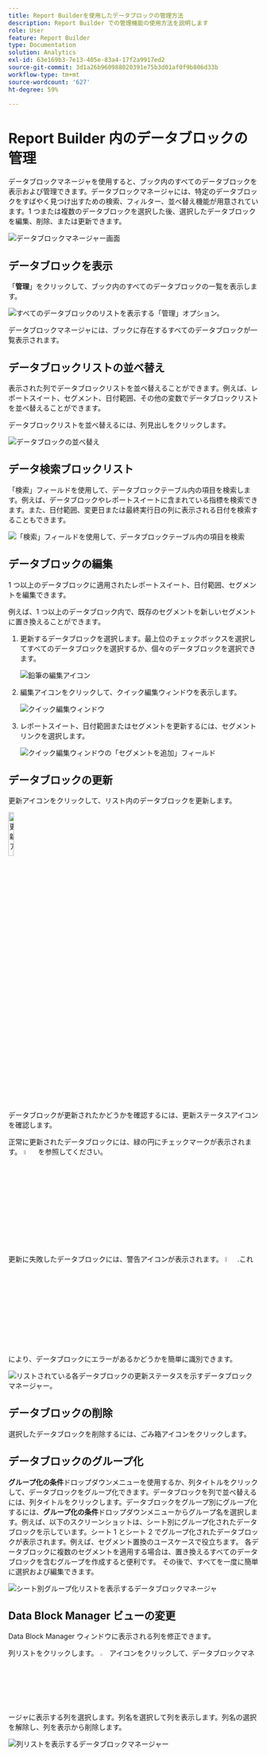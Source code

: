 ```yaml
---
title: Report Builderを使用したデータブロックの管理方法
description: Report Builder での管理機能の使用方法を説明します
role: User
feature: Report Builder
type: Documentation
solution: Analytics
exl-id: 63e169b3-7e13-405e-83a4-17f2a9917ed2
source-git-commit: 3d1a26b960988020391e75b3d01af0f9b806d33b
workflow-type: tm+mt
source-wordcount: '627'
ht-degree: 59%

---
```


# Report Builder 内のデータブロックの管理

データブロックマネージャを使用すると、ブック内のすべてのデータブロックを表示および管理できます。データブロックマネージャには、特定のデータブロックをすばやく見つけ出すための検索、フィルター、並べ替え機能が用意されています。1 つまたは複数のデータブロックを選択した後、選択したデータブロックを編集、削除、または更新できます。

![ データブロックマネージャー画面 ](./assets/image52.png)

## データブロックを表示

「**管理**」をクリックして、ブック内のすべてのデータブロックの一覧を表示します。

![ すべてのデータブロックのリストを表示する「管理」オプション。](./assets/image53.png)

データブロックマネージャには、ブックに存在するすべてのデータブロックが一覧表示されます。 

## データブロックリストの並べ替え

表示された列でデータブロックリストを並べ替えることができます。例えば、レポートスイート、セグメント、日付範囲、その他の変数でデータブロックリストを並べ替えることができます。

データブロックリストを並べ替えるには、列見出しをクリックします。

![ データブロックの並べ替え ](./assets/image54.png)

## データ検索ブロックリスト

「検索」フィールドを使用して、データブロックテーブル内の項目を検索します。例えば、データブロックやレポートスイートに含まれている指標を検索できます。また、日付範囲、変更日または最終実行日の列に表示される日付を検索することもできます。

![ 「検索」フィールドを使用して、データブロックテーブル内の項目を検索 ](./assets/image55.png)

## データブロックの編集

1 つ以上のデータブロックに適用されたレポートスイート、日付範囲、セグメントを編集できます。

例えば、1 つ以上のデータブロック内で、既存のセグメントを新しいセグメントに置き換えることができます。

1. 更新するデータブロックを選択します。最上位のチェックボックスを選択してすべてのデータブロックを選択するか、個々のデータブロックを選択できます。

   ![ 鉛筆の編集アイコン ](./assets/image56.png)

1. 編集アイコンをクリックして、クイック編集ウィンドウを表示します。

   ![ クイック編集ウィンドウ ](./assets/image58.png)

1. レポートスイート、日付範囲またはセグメントを更新するには、セグメントリンクを選択します。

   ![ クイック編集ウィンドウの「セグメントを追加」フィールド ](./assets/image59.png)

## データブロックの更新

更新アイコンをクリックして、リスト内のデータブロックを更新します。

<img src="./assets/refresh-icon.png" width="15%" alt="更新アイコン"/>

データブロックが更新されたかどうかを確認するには、更新ステータスアイコンを確認します。

正常に更新されたデータブロックには、緑の円にチェックマークが表示されます。 <img src="./assets/refresh-success.png" width="5%" alt="チェックマークアイコン付きの緑の円"/> を参照してください。

更新に失敗したデータブロックには、警告アイコンが表示されます。 <img src="./assets/refresh-failure.png" width="5%" alt="感嘆符アイコン付きの赤い三角形"/>.これにより、データブロックにエラーがあるかどうかを簡単に識別できます。


![ リストされている各データブロックの更新ステータスを示すデータブロックマネージャー。](./assets/image512.png)

## データブロックの削除

選択したデータブロックを削除するには、ごみ箱アイコンをクリックします。

## データブロックのグループ化

**グループ化の条件**&#x200B;ドロップダウンメニューを使用するか、列タイトルをクリックして、データブロックをグループ化できます。データブロックを列で並べ替えるには、列タイトルをクリックします。データブロックをグループ別にグループ化するには、**グループ化の条件**&#x200B;ドロップダウンメニューからグループ名を選択します。例えば、以下のスクリーンショットは、シート別にグループ化されたデータブロックを示しています。シート 1 とシート 2 でグループ化されたデータブロックが表示されます。例えば、セグメント置換のユースケースで役立ちます。 各データブロックに複数のセグメントを適用する場合は、置き換えるすべてのデータブロックを含むグループを作成すると便利です。 その後で、すべてを一度に簡単に選択および編集できます。

![ シート別グループ化リストを表示するデータブロックマネージャ ](./assets/group-data-blocks.png)

## Data Block Manager ビューの変更

Data Block Manager ウィンドウに表示される列を修正できます。


列リストをクリックします。 <img src="./assets/image515.png" width="3%" alt="列リストアイコン"/> アイコンをクリックして、データブロックマネージャに表示する列を選択します。列名を選択して列を表示します。列名の選択を解除し、列を表示から削除します。

![ 列リストを表示するデータブロックマネージャー ](./assets/image516.png)
